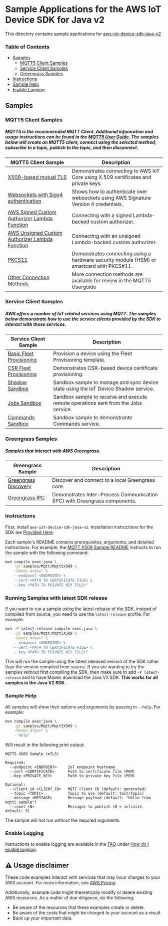 # Sample Applications for the AWS IoT Device SDK for Java v2
This directory contains sample applications for [aws-iot-device-sdk-java-v2](../README.md)

### Table of Contents
* [Samples](#samples)
    * [MQTT5 Client Samples](#mqtt5-client-samples)
    * [Service Client Samples](#service-client-samples)
    * [Greengrass Samples](#greengrass-samples)
* [Instructions](#instructions)
* [Sample Help](#sample-help)
* [Enable Logging](#enable-logging)

## Samples
### MQTT5 Client Samples
##### MQTT5 is the recommended MQTT Client. Additional infomration and usage instructions can be found in the [MQTT5 User Guide](../documents/Mqtt5_Userguide.md). The samples below will create an MQTT5 client, connect using the selected method, subscribe to a topic, publish to the topic, and then disconnect.
| MQTT5 Client Sample | Description |
|--------|-------------|
| [X509-based mutual TLS](./Mqtt/Mqtt5X509/README.md) | Demonstrates connecting to AWS IoT Core using X.509 certificates and private keys.
| [Websockets with Sigv4 authentication](./Mqtt/Mqtt5AwsWebsocket/README.md) | Shows how to authenticate over websockets using AWS Signature Version 4 credentials. |
| [AWS Signed Custom Authorizer Lambda Function](./Mqtt/Mqtt5CustomAuthSigned/README.md) | Connecting with a signed Lambda-backed custom authorizer.
| [AWS Unsigned Custom Authorizer Lambda Function](./Mqtt/Mqtt5CustomAuthUnsigned/README.md) | Connecting with an unsigned Lambda-backed custom authorizer.
| [PKCS11](./Mqtt/Mqtt5Pkcs11/README.md) | Demonstrates connecting using a hardware security module (HSM) or smartcard with PKCS#11. |
| [Other Connection Methods](../documents/MQTT5_Userguide.md#how-to-create-an-mqtt5-client-based-on-desired-connection-method) | More connection methods are available for review in the MQTT5 Userguide

### Service Client Samples
##### AWS offers a number of IoT related services using MQTT. The samples below demonstrate how to use the service clients provided by the SDK to interact with those services.
| Service Client Sample | Description |
|--------|-------------|
| [Basic Fleet Provisioning](./ServiceClients/Provisioning/Basic/README.md) | Provision a device using the Fleet Provisioning template. |
| [CSR Fleet Provisioning](./ServiceClients/Provisioning/Csr/README.md) | Demonstrates CSR-based device certificate provisioning. |
| [Shadow Sandbox](./ServiceClients/ShadowSandbox/README.md) | Sandbox sample to manage and sync device state using the IoT Device Shadow service. |
| [Jobs Sandbox](./ServiceClients/JobsSandbox/README.md) | Sandbox sample to receive and execute remote operations sent from the Jobs service. |
| [Commands Sandbox](./ServiceClients/CommandsSandbox/README.md) | Sandbox sample to demonstrante Commands service. |

### Greengrass Samples
##### Samples that interact with [AWS Greengrass](https://aws.amazon.com/greengrass/).
| Greengrass Sample | Description |
|--------|-------------|
| [Greengrass Discovery](./Greengrass/Discovery/README.md) | Discover and connect to a local Greengrass core. |
| [Greengrass IPC](./Greengrass/GreengrassIPC/README.md) | Demonstrates Inter-Process Communication (IPC) with Greengrass components. |

### Instructions

First, install `aws-iot-device-sdk-java-v2`. Installation instructions for the SDK are [Provided Here](../README.md#installation).

Each sample's README contains prerequisites, arguments, and detailed instructions. For example, the [MQTT X509  Sample README](./Mqtt/Mqtt5x509/README.md) instructs to run the sample with the following command:

```sh
mvn compile exec:java \
    -pl samples/Mqtt/Mqtt5x509 \
    -Dexec.args=" \
    --endpoint <ENDPOINT> \
    --cert <PATH TO CERTIFICATE FILE> \
    --key <PATH TO PRIVATE KEY FILE>"
```

### Running Samples with latest SDK release

If you want to run a sample using the latest release of the SDK, instead of compiled from source, you need to use the `latest-release` profile. For example:

```sh
mvn -P latest-release compile exec:java \
    -pl samples/Mqtt/Mqtt5X509 \
    -Dexec.args=" \
    --endpoint <ENDPOINT> \
    --cert <PATH TO CERTIFICATE FILE> \
    --key <PATH TO PRIVATE KEY FILE>"
```

This will run the sample using the latest released version of the SDK rather than the version compiled from source. If you are wanting to try the samples without first compiling the SDK, then make sure to add `-P latest-release` and to have Maven download the Java V2 SDK. **This works for all samples in the Java V2 SDK.**

### Sample Help

All samples will show their options and arguments by passing in `--help`. For example:
``` sh
mvn compile exec:java \
    -pl samples/Mqtt/Mqtt5X509 \
    -Dexec.args=" \
    --help"
```

Will result in the following print output:
```
MQTT5 X509 Sample (mTLS)

Required:
  --endpoint <ENDPOINT>     IoT endpoint hostname
  --cert <CERTIFICATE>      Path to certificate file (PEM)
  --key <PRIVATE_KEY>       Path to private key file (PEM)

Optional:
  --client_id <CLIENT_ID>   MQTT client ID (default: generated)
  --topic <TOPIC>           Topic to use (default: test/topic)
  --message <MESSAGE>       Message payload (default: "Hello from mqtt5 sample")
  --count <N>               Messages to publish (0 = infinite, default: 5)
```

The sample will not run without the required arguments.

### Enable Logging

Instructions to enable logging are available in the [FAQ](../documents/FAQ.md) under [How do I enable logging](../documents/FAQ.md#how-do-i-enable-logging).

## ⚠️ Usage disclaimer

These code examples interact with services that may incur charges to your AWS account. For more information, see [AWS Pricing](https://aws.amazon.com/pricing/).

Additionally, example code might theoretically modify or delete existing AWS resources. As a matter of due diligence, do the following:

- Be aware of the resources that these examples create or delete.
- Be aware of the costs that might be charged to your account as a result.
- Back up your important data.
